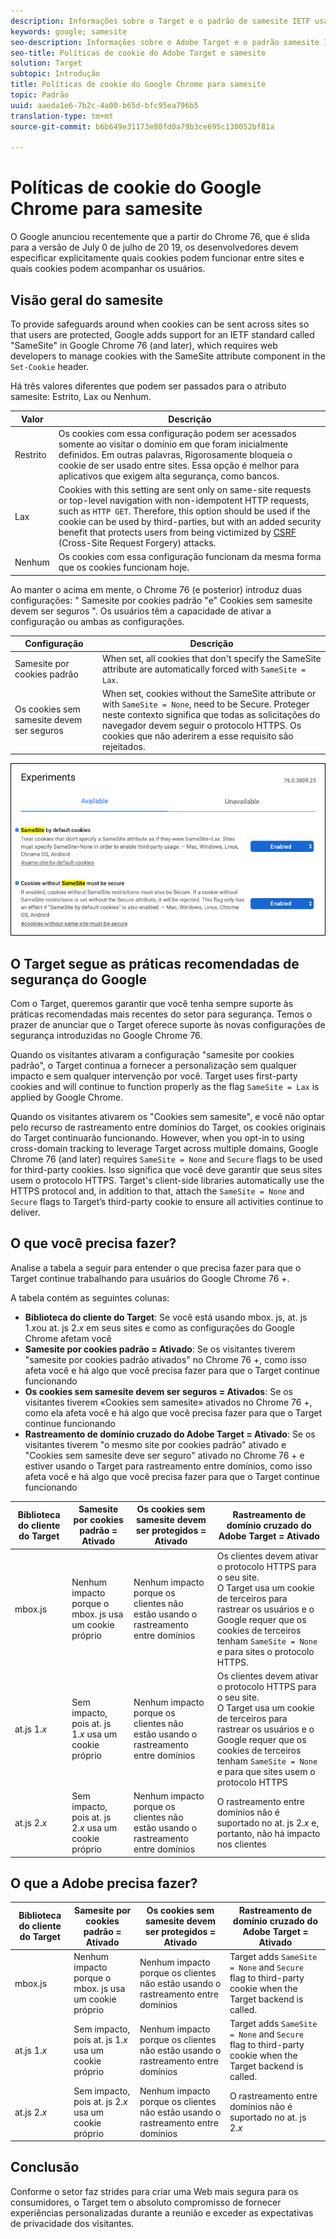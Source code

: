 ```yaml
---
description: Informações sobre o Target e o padrão de samesite IETF usado a partir do Google Chrome versão 76.
keywords: google; samesite
seo-description: Informações sobre o Adobe Target e o padrão samesite IETF introduzido com a versão 76 do Google Chrome.
seo-title: Políticas de cookie do Adobe Target e samesite
solution: Target
subtopic: Introdução
title: Políticas de cookie do Google Chrome para samesite
topic: Padrão
uuid: aaeda1e6-7b2c-4a00-b65d-bfc95ea796b5
translation-type: tm+mt
source-git-commit: b6b649e31173e80fd0a79b3ce695c130052bf81a

---
```



# Políticas de cookie do Google Chrome para samesite

O Google anunciou recentemente que a partir do Chrome 76, que é slida para a versão de July 0 de julho de 20 19, os desenvolvedores devem especificar explicitamente quais cookies podem funcionar entre sites e quais cookies podem acompanhar os usuários.

## Visão geral do samesite

To provide safeguards around when cookies can be sent across sites so that users are protected, Google adds support for an IETF standard called &quot;SameSite&quot; in Google Chrome 76 (and later), which requires web developers to manage cookies with the SameSite attribute component in the `Set-Cookie` header.

Há três valores diferentes que podem ser passados para o atributo samesite: Estrito, Lax ou Nenhum.

| Valor | Descrição |
| --- | --- |
| Restrito | Os cookies com essa configuração podem ser acessados somente ao visitar o domínio em que foram inicialmente definidos. Em outras palavras, Rigorosamente bloqueia o cookie de ser usado entre sites. Essa opção é melhor para aplicativos que exigem alta segurança, como bancos. |
| Lax | Cookies with this setting are sent only on same-site requests or top-level navigation with non-idempotent HTTP requests, such as `HTTP GET`. Therefore, this option should be used if the cookie can be used by third-parties, but with an added security benefit that protects users from being victimized by [CSRF](https://en.wikipedia.org/wiki/Cross-site_request_forgery) (Cross-Site Request Forgery) attacks. |
| Nenhum | Os cookies com essa configuração funcionam da mesma forma que os cookies funcionam hoje. |

Ao manter o acima em mente, o Chrome 76 (e posterior) introduz duas configurações: &quot; Samesite por cookies padrão &quot;e&quot; Cookies sem samesite devem ser seguros &quot;. Os usuários têm a capacidade de ativar a configuração ou ambas as configurações.

| Configuração | Descrição |
| --- | --- |
| Samesite por cookies padrão | When set, all cookies that don&#39;t specify the SameSite attribute are automatically forced with `SameSite = Lax`. |
| Os cookies sem samesite devem ser seguros | When set, cookies without the SameSite attribute or with `SameSite = None`, need to be Secure. Proteger neste contexto significa que todas as solicitações do navegador devem seguir o protocolo HTTPS. Os cookies que não aderirem a esse requisito são rejeitados. |

![página de configurações do samesite](/help/c-implementing-target/c-considerations-before-you-implement-target/assets/samesite.png)

## O Target segue as práticas recomendadas de segurança do Google

Com o Target, queremos garantir que você tenha sempre suporte às práticas recomendadas mais recentes do setor para segurança. Temos o prazer de anunciar que o Target oferece suporte às novas configurações de segurança introduzidas no Google Chrome 76.

Quando os visitantes ativaram a configuração &quot;samesite por cookies padrão&quot;, o Target continua a fornecer a personalização sem qualquer impacto e sem qualquer intervenção por você. Target uses first-party cookies and will continue to function properly as the flag `SameSite = Lax` is applied by Google Chrome.

Quando os visitantes ativarem os &quot;Cookies sem samesite&quot;, e você não optar pelo recurso de rastreamento entre domínios do Target, os cookies originais do Target continuarão funcionando. However, when you opt-in to using cross-domain tracking to leverage Target across multiple domains, Google Chrome 76 (and later) requires `SameSite = None` and `Secure` flags to be used for third-party cookies. Isso significa que você deve garantir que seus sites usem o protocolo HTTPS. Target&#39;s client-side libraries automatically use the HTTPS protocol and, in addition to that, attach the `SameSite = None` and `Secure` flags to Target’s third-party cookie to ensure all activities continue to deliver.

## O que você precisa fazer?

Analise a tabela a seguir para entender o que precisa fazer para que o Target continue trabalhando para usuários do Google Chrome 76 +.

A tabela contém as seguintes colunas:

* **Biblioteca do cliente do Target**: Se você está usando mbox. js, at. js 1.*x*ou at. js 2.*x* em seus sites e como as configurações do Google Chrome afetam você
* **Samesite por cookies padrão = Ativado**: Se os visitantes tiverem &quot;samesite por cookies padrão ativados&quot; no Chrome 76 +, como isso afeta você e há algo que você precisa fazer para que o Target continue funcionando
* **Os cookies sem samesite devem ser seguros = Ativados**: Se os visitantes tiverem «Cookies sem samesite» ativados no Chrome 76 +, como ela afeta você e há algo que você precisa fazer para que o Target continue funcionando
* **Rastreamento de domínio cruzado do Adobe Target = Ativado**: Se os visitantes tiverem &quot;o mesmo site por cookies padrão&quot; ativado e &quot;Cookies sem samesite deve ser seguro&quot; ativado no Chrome 76 + e estiver usando o Target para rastreamento entre domínios, como isso afeta você e há algo que você precisa fazer para que o Target continue funcionando

| Biblioteca do cliente do Target | Samesite por cookies padrão = Ativado | Os cookies sem samesite devem ser protegidos = Ativado | Rastreamento de domínio cruzado do Adobe Target = Ativado |
| --- | --- | --- | --- |
| mbox.js | Nenhum impacto porque o mbox. js usa um cookie próprio | Nenhum impacto porque os clientes não estão usando o rastreamento entre domínios | Os clientes devem ativar o protocolo HTTPS para o seu site.<br>O Target usa um cookie de terceiros para rastrear os usuários e o Google requer que os cookies de terceiros tenham `SameSite = None` e para sites o protocolo HTTPS. |
| at.js 1.*x* | Sem impacto, pois at. js 1.*x* usa um cookie próprio | Nenhum impacto porque os clientes não estão usando o rastreamento entre domínios | Os clientes devem ativar o protocolo HTTPS para o seu site.<br>O Target usa um cookie de terceiros para rastrear os usuários e o Google requer que os cookies de terceiros tenham `SameSite = None` e para que sites usem o protocolo HTTPS |
| at.js 2.*x* | Sem impacto, pois at. js 2.*x* usa um cookie próprio | Nenhum impacto porque os clientes não estão usando o rastreamento entre domínios | O rastreamento entre domínios não é suportado no at. js 2.*x* e, portanto, não há impacto nos clientes |

## O que a Adobe precisa fazer?

| Biblioteca do cliente do Target | Samesite por cookies padrão = Ativado | Os cookies sem samesite devem ser protegidos = Ativado | Rastreamento de domínio cruzado do Adobe Target = Ativado |
| --- | --- | --- | --- |
| mbox.js | Nenhum impacto porque o mbox. js usa um cookie próprio | Nenhum impacto porque os clientes não estão usando o rastreamento entre domínios | Target adds `SameSite = None` and `Secure` flag to third-party cookie when the Target backend is called. |
| at.js 1.*x* | Sem impacto, pois at. js 1.*x* usa um cookie próprio | Nenhum impacto porque os clientes não estão usando o rastreamento entre domínios | Target adds `SameSite = None` and `Secure` flag to third-party cookie when the Target backend is called. |
| at.js 2.*x* | Sem impacto, pois at. js 2.*x* usa um cookie próprio | Nenhum impacto porque os clientes não estão usando o rastreamento entre domínios | O rastreamento entre domínios não é suportado no at. js 2.*x* |

## Conclusão

Conforme o setor faz strides para criar uma Web mais segura para os consumidores, o Target tem o absoluto compromisso de fornecer experiências personalizadas durante a reunião e exceder as expectativas de privacidade dos visitantes.
